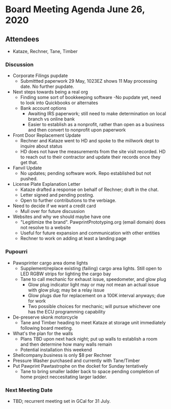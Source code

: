 # Board Meeting Agenda June 26, 2020

## Attendees
- Kataze, Rechner, Tane, Timber

### Discussion
- Corporate Filings pupdate
  - Submittted paperwork 29 May, 1023EZ shows 11 May processing date. No further pupdate.  
- Next steps towards being a real org
  - Finding some sort of bookkeeping software
    -No pupdate yet, need to look into Quickbooks or alternates
  - Bank account options
    - Awaiting IRS paperwork; still need to make determination on local branch vs online bank
    - Easier to establish as a nonprofit, rather than open as a business and then convert to nonprofit upon paperwork 
- Front Door Replacement Update
  - Rechner and Kataze went to HD and spoke to the millwork dept to inquire about status 
  - HD does not have the measurements from the site visit recorded. HD to reach out to their contractor and update their records once they get that.
- Fanvil Update
  - No updates; pending software work. Repo established but not pushed.
- License Plate Explanation Letter
  - Kataze drafted a response on behalf of Rechner; draft in the chat. 
  - Letter signed and pending posting.
  - Open to further contributions to the verbiage.
- Need to decide if we want a credit card
  - Mull over for future discussion
- Websites and why we should maybe have one
  - "Legitimize the brand". PawprintPrototyping.org (email domain) does not resolve to a website
  - Useful for future expansion and communication with other entities 
  - Rechner to work on adding at least a landing page

### Pupourri
- Pawsprinter cargo area dome lights
  - Supplement/replace existing (failing) cargo area lights. Still open to LED RGBW strips for lighting the cargo bay
  - Tane to call mechanic for exhaust issue, speedometer, and glow plug
    - Glow plug indicator light may or may not mean an actual issue with glow plug; may be a relay issue
    - Glow plugs due for replacement on a 100K interval anyways; due for work
    - Two possible choices for mechanic; will pursue whichever one has the ECU programming capability
- De-preserve skonk motorcycle
  - Tane and Timber heading to meet Kataze at storage unit immediately following board meeting. 
- What's the plan for the walls
  - Plans TBD upon next hack night; put up walls to establish a room and then determine how many walls remain
  - Potential installation this weekend
- Shellcompany.business is only $8 per Rechner
- Pressure Washer purchased and currently with Tane/Timber
- Put Pawprint Pawtastrophe on the docket for Sunday tentatively
  - Tane to bring smaller ladder back to space pending completion of home project neccesitating larger ladder.


### Next Meeting Date
- TBD; recurrent meeting set in GCal for 31 July.
